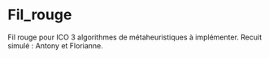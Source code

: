 # Fil_rouge
Fil rouge pour ICO
3 algorithmes de métaheuristiques à implémenter.
Recuit simulé : Antony et Florianne. 
